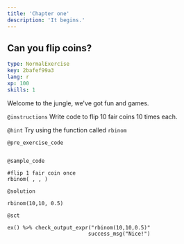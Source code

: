 ```yaml
---
title: 'Chapter one'
description: 'It begins.'
---
```


## Can you flip coins?

```yaml
type: NormalExercise
key: 2bafef99a3
lang: r
xp: 100
skills: 1
```

Welcome to the jungle, we've got fun and games.

`@instructions`
Write code to flip 10 fair coins 10 times each.

`@hint`
Try using the function called `rbinom`

`@pre_exercise_code`
```{r}

```

`@sample_code`
```{r}
#flip 1 fair coin once
rbinom( , , )
```

`@solution`
```{r}
rbinom(10,10, 0.5)
```

`@sct`
```{r}
ex() %>% check_output_expr("rbinom(10,10,0.5)"
                          success_msg("Nice!")
```
